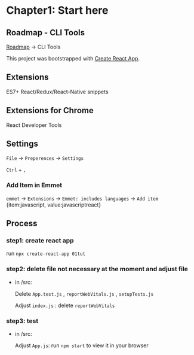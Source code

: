 # Chapter1: Start here

## Roadmap - CLI Tools

[Roadmap](https://roadmap.sh/react)    ->    CLI Tools

This project was bootstrapped with [Create React App](https://github.com/facebook/create-react-app).

## Extensions 
    
ES7+ React/Redux/React-Native snippets 

## Extensions for Chrome

React Developer Tools

## Settings
 
`File` -> `Preperences` -> `Settings` 
    
`Ctrl` + `,`

### Add Item in Emmet

`emmet` -> `Extensions` -> `Emmet: includes languages` -> `Add item` {item:javascript, value:javascriptreact}

## Process

### step1: create react app

run `npx create-react-app 01tut`

### step2: delete file not necessary at the moment and adjust file

- in /src:

    Delete `App.test.js` , `reportWebVitals.js` , `setupTests.js`

    Adjust `index.js` : delete `reportWebVitals`

### step3: test

- in /src:

    Adjust `App.js`: run `npm start` to view it in your browser
    
